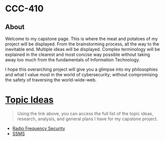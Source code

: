 # CCC-410
## About
  Welcome to my capstone page. This is where the meat and potatoes of my project will be displayed. From the brainstorming process, all the way to the inevitable end. Multiple ideas will be displayed. Complex terminology will be explained in the clearest and most concise way possible without taking away too much from the fundamentals of Information Technology. 
  
  I hope this overarching project will give you a glimpse into my philosophies and what I value most in the world of cybersecurity; without compromising the safety of traversing the world-wide-web.

# [Topic Ideas](https://github.com/MicahKezar/CCC-410/blob/main/410-topics.md) 
> Using the link above, you can access the full list of the topic ideas, research, analysis, and general plans I have for my capstone project.

* [Radio Frequency Security](https://github.com/MicahKezar/CCC-410/wiki/Design-Project-2)
* [SSMS](https://github.com/MicahKezar/CCC-410/blob/main/SSMS/SSMS.md)
